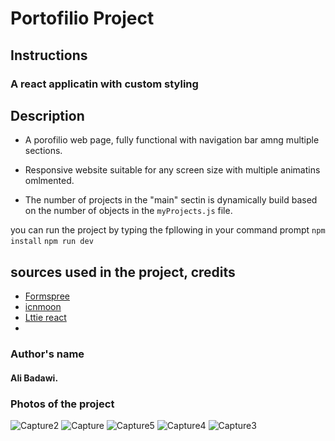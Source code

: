 # Portofilio Project

## Instructions

### A react applicatin with custom styling



## Description

- A porofilio web page, fully functional with navigation bar amng multiple sections.

- Responsive website suitable for any screen size with multiple animatins omlmented. 

- The number of projects in the "main" sectin is dynamically build based on the number of objects in the `myProjects.js` file.


you can run the project by typing the fpllowing in your command prompt
`npm install`
`npm run dev`


## sources used in the project, credits
- [Formspree](https://formspree.io/forms/)
- [icnmoon](https://icomoon.io/app/#/select/font)
- [Lttie react](https://lottiereact.com/)
- 
### Author's name 
#### Ali Badawi.

### Photos of the project

![Capture2](https://github.com/alibad98/React-Portofilio/assets/85761467/ce471beb-8d2d-45a7-99ad-3624834fd163)
![Capture](https://github.com/alibad98/React-Portofilio/assets/85761467/737948b6-5590-4987-81ef-8c1b6fdfef6e)
![Capture5](https://github.com/alibad98/React-Portofilio/assets/85761467/b83b60b5-b8cf-4bc3-a265-bc3088c1d48c)
![Capture4](https://github.com/alibad98/React-Portofilio/assets/85761467/8ff05fe8-125d-406e-97cf-d11ba48fdbe3)
![Capture3](https://github.com/alibad98/React-Portofilio/assets/85761467/4a7004cd-b6e8-48b8-9891-1046ab8ba03e)
